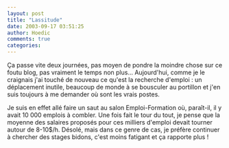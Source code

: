 ```yaml
---
layout: post
title: "Lassitude"
date: 2003-09-17 03:51:25
author: Hoedic
comments: true
categories: 
---
```



Ça passe vite deux journées, pas moyen de pondre la moindre chose sur ce foutu blog, pas vraiment le temps non plus... Aujourd'hui, comme je le craignais j'ai touché de nouveau ce qu'est la recherche d'emploi : un déplacement inutile, beaucoup de monde à se bousculer au portillon et j'en suis toujours à me demander où sont les vrais postes.

Je suis en effet allé faire un saut au salon Emploi-Formation où, paraît-il, il y avait 10 000 emplois à combler. Une fois fait le tour du tout, je pense que la moyenne des salaires proposés pour ces milliers d'emploi devait tourner autour de 8-10$/h. Désolé, mais dans ce genre de cas, je préfère continuer à chercher des stages bidons, c'est moins fatigant et ça rapporte plus !